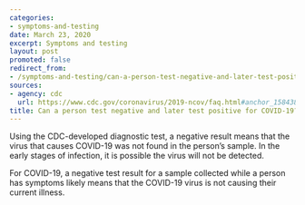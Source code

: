 ```yaml
---
categories:
- symptoms-and-testing
date: March 23, 2020
excerpt: Symptoms and testing
layout: post
promoted: false
redirect_from:
- /symptoms-and-testing/can-a-person-test-negative-and-later-test-positive-for-covid-19/
sources:
- agency: cdc
  url: https://www.cdc.gov/coronavirus/2019-ncov/faq.html#anchor_1584389201096
title: Can a person test negative and later test positive for COVID-19?
---
```


Using the CDC-developed diagnostic test, a negative result means that the virus that causes COVID-19 was not found in the person’s sample. In the early stages of infection, it is possible the virus will not be detected.

For COVID-19, a negative test result for a sample collected while a person has symptoms likely means that the COVID-19 virus is not causing their current illness.